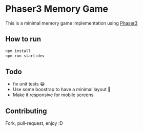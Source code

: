 # Phaser3 Memory Game

This is a minimal memory game implementation using [Phaser3](https://phaser.io)

## How to run

```bash
npm install
npm run start:dev
```

## Todo

* fix unit tests :grin:
* Use some boostrap to have a minimal layout :grimacing:
* Make it responsive for mobile screens

## Contributing

Fork, pull-request, enjoy :D
